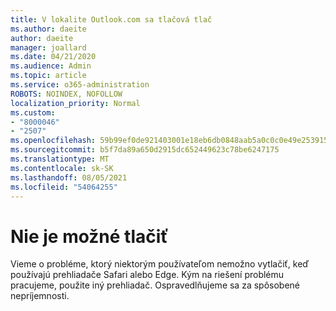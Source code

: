 ```yaml
---
title: V lokalite Outlook.com sa tlačová tlač
ms.author: daeite
author: daeite
manager: joallard
ms.date: 04/21/2020
ms.audience: Admin
ms.topic: article
ms.service: o365-administration
ROBOTS: NOINDEX, NOFOLLOW
localization_priority: Normal
ms.custom:
- "8000046"
- "2507"
ms.openlocfilehash: 59b99ef0de921403001e18eb6db0848aab5a0c0c0e49e253915e0bee806dc24b
ms.sourcegitcommit: b5f7da89a650d2915dc652449623c78be6247175
ms.translationtype: MT
ms.contentlocale: sk-SK
ms.lasthandoff: 08/05/2021
ms.locfileid: "54064255"
---
```

# <a name="unable-to-print"></a>Nie je možné tlačiť

Vieme o probléme, ktorý niektorým používateľom nemožno vytlačiť, keď používajú prehliadače Safari alebo Edge. Kým na riešení problému pracujeme, použite iný prehliadač. Ospravedlňujeme sa za spôsobené nepríjemnosti.